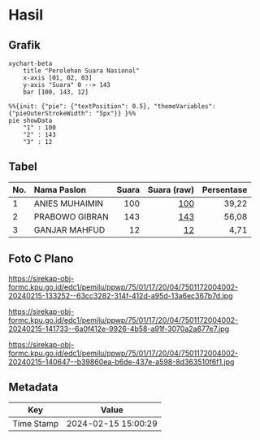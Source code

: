 # Hasil

## Grafik

```mermaid
xychart-beta
    title "Perolehan Suara Nasional"
    x-axis [01, 02, 03]
    y-axis "Suara" 0 --> 143
    bar [100, 143, 12]
```

```mermaid
%%{init: {"pie": {"textPosition": 0.5}, "themeVariables": {"pieOuterStrokeWidth": "5px"}} }%%
pie showData
    "1" : 100
    "2" : 143
    "3" : 12
```

## Tabel

| No. | Nama Paslon    | Suara | Suara (raw) | Persentase |
|:--- |:-------------- | -----:| -----------:| ----------:|
| 1   | ANIES MUHAIMIN | 100   | [100][p-1]  | 39,22      |
| 2   | PRABOWO GIBRAN | 143   | [143][p-2]  | 56,08      |
| 3   | GANJAR MAHFUD  | 12    | [12][p-3]   | 4,71       |


[p-1]: https://github.com/gigit-pemilu/pemilu-2024/blob/main/pilpres/hitung-suara/sub/75-gorontalo/sub/01-gorontalo/sub/17-limboto-barat/sub/2004-daenaa/sub/002-tps/sub/paslon-1.txt
[p-2]: https://github.com/gigit-pemilu/pemilu-2024/blob/main/pilpres/hitung-suara/sub/75-gorontalo/sub/01-gorontalo/sub/17-limboto-barat/sub/2004-daenaa/sub/002-tps/sub/paslon-2.txt
[p-3]: https://github.com/gigit-pemilu/pemilu-2024/blob/main/pilpres/hitung-suara/sub/75-gorontalo/sub/01-gorontalo/sub/17-limboto-barat/sub/2004-daenaa/sub/002-tps/sub/paslon-3.txt

## Foto C Plano

https://sirekap-obj-formc.kpu.go.id/edc1/pemilu/ppwp/75/01/17/20/04/7501172004002-20240215-133252--63cc3282-314f-412d-a95d-13a6ec367b7d.jpg

https://sirekap-obj-formc.kpu.go.id/edc1/pemilu/ppwp/75/01/17/20/04/7501172004002-20240215-141733--6a0f412e-9926-4b58-a91f-3070a2a677e7.jpg

https://sirekap-obj-formc.kpu.go.id/edc1/pemilu/ppwp/75/01/17/20/04/7501172004002-20240215-140647--b39860ea-b6de-437e-a598-8d363510f6f1.jpg


## Metadata

| Key        | Value               |
| ---------- | ------------------- |
| Time Stamp | 2024-02-15 15:00:29 |



